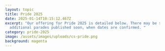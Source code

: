 ```yaml
---
layout: topic
title: Pride 2025
date: 2025-01-14T10:15:12.467Z
excerpt: "Our offering for Pride 2025 is detailed below. There may be some
  additional parades published soon, when dates are confirmed. "
category: pride-2025
image: /assets/images/uploads/cs-pride.png
background: magenta
---
```

